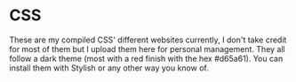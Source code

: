 # CSS

These are my compiled CSS' different websites currently, I don't take credit for most of them but I upload them here for personal management. They all follow a dark theme (most with a red finish with the hex #d65a61). You can install them with Stylish or any other way you know of.
